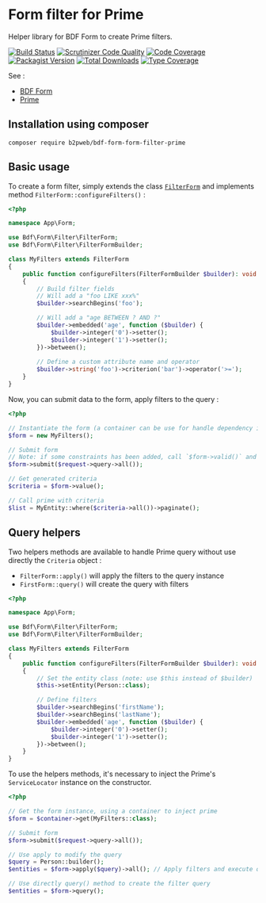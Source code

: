 # Form filter for Prime

Helper library for BDF Form to create Prime filters.

[![Build Status](https://travis-ci.com/b2pweb/bdf-form-filter-prime.svg?branch=master)](https://travis-ci.com/b2pweb/bdf-form-filter-prime)
[![Scrutinizer Code Quality](https://scrutinizer-ci.com/g/b2pweb/bdf-form-filter-prime/badges/quality-score.png?b=master)](https://scrutinizer-ci.com/g/b2pweb/bdf-form-filter-prime/?branch=master)
[![Code Coverage](https://scrutinizer-ci.com/g/b2pweb/bdf-form-filter-prime/badges/coverage.png?b=master)](https://scrutinizer-ci.com/g/b2pweb/bdf-form-filter-prime/?branch=master)
[![Packagist Version](https://img.shields.io/packagist/v/b2pweb/bdf-form-filter-prime.svg)](https://packagist.org/packages/b2pweb/bdf-form-filter-prime)
[![Total Downloads](https://img.shields.io/packagist/dt/b2pweb/bdf-form-filter-prime.svg)](https://packagist.org/packages/b2pweb/bdf-form-filter-prime)
[![Type Coverage](https://shepherd.dev/github/b2pweb/bdf-form-filter-prime/coverage.svg)](https://shepherd.dev/github/b2pweb/bdf-form-filter-prime)

See :
- [BDF Form](https://github.com/b2pweb/bdf-form)
- [Prime](https://github.com/b2pweb/bdf-prime)

## Installation using composer

```
composer require b2pweb/bdf-form-form-filter-prime
```

## Basic usage

To create a form filter, simply extends the class [`FilterForm`](src/FilterForm.php) and implements method `FilterForm::configureFilters()` :

```php
<?php

namespace App\Form;

use Bdf\Form\Filter\FilterForm;
use Bdf\Form\Filter\FilterFormBuilder;

class MyFilters extends FilterForm
{
    public function configureFilters(FilterFormBuilder $builder): void
    {
        // Build filter fields
        // Will add a "foo LIKE xxx%"
        $builder->searchBegins('foo');

        // Will add a "age BETWEEN ? AND ?"
        $builder->embedded('age', function ($builder) {
            $builder->integer('0')->setter();
            $builder->integer('1')->setter();
        })->between();
        
        // Define a custom attribute name and operator
        $builder->string('foo')->criterion('bar')->operator('>=');
    }
}
```

Now, you can submit data to the form, apply filters to the query :

```php
<?php

// Instantiate the form (a container can be use for handle dependency injection)
$form = new MyFilters();

// Submit form
// Note: if some constraints has been added, call `$form->valid()` and `$form->error()` to check errors
$form->submit($request->query->all());

// Get generated criteria
$criteria = $form->value();

// Call prime with criteria
$list = MyEntity::where($criteria->all())->paginate();
```

## Query helpers

Two helpers methods are available to handle Prime query without use directly the `Criteria` object :
- `FilterForm::apply()` will apply the filters to the query instance
- `FirstForm::query()` will create the query with filters

```php
<?php

namespace App\Form;

use Bdf\Form\Filter\FilterForm;
use Bdf\Form\Filter\FilterFormBuilder;

class MyFilters extends FilterForm
{
    public function configureFilters(FilterFormBuilder $builder): void
    {
        // Set the entity class (note: use $this instead of $builder)
        $this->setEntity(Person::class);

        // Define filters
        $builder->searchBegins('firstName');
        $builder->searchBegins('lastName');
        $builder->embedded('age', function ($builder) {
            $builder->integer('0')->setter();
            $builder->integer('1')->setter();
        })->between();
    }
}
```

To use the helpers methods, it's necessary to inject the Prime's `ServiceLocator` instance on the constructor.

```php
<?php

// Get the form instance, using a container to inject prime
$form = $container->get(MyFilters::class);

// Submit form
$form->submit($request->query->all());

// Use apply to modify the query
$query = Person::builder();
$entities = $form->apply($query)->all(); // Apply filters and execute query

// Use directly query() method to create the filter query
$entities = $form->query();
```
